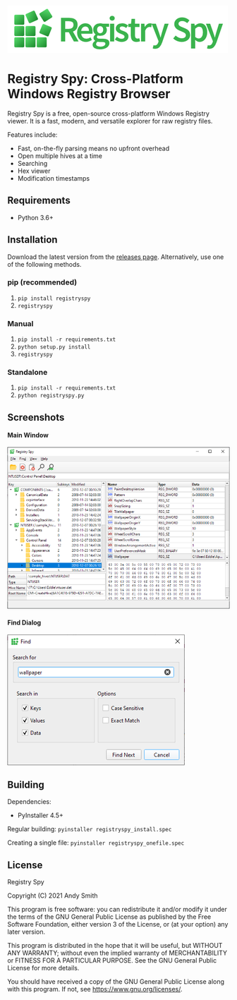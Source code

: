 ![Registry Spy](https://github.com/andyjsmith/Registry-Spy/raw/master/registryspy/img/wordmark.png)

# Registry Spy: Cross-Platform Windows Registry Browser

Registry Spy is a free, open-source cross-platform Windows Registry viewer. It is a fast, modern, and versatile explorer for raw registry files.

Features include:

-   Fast, on-the-fly parsing means no upfront overhead
-   Open multiple hives at a time
-   Searching
-   Hex viewer
-   Modification timestamps

## Requirements

-   Python 3.6+

## Installation

Download the latest version from the [releases page](https://github.com/andyjsmith/Registry-Spy/releases). Alternatively, use one of the following methods.

### pip (recommended)

1. `pip install registryspy`
2. `registryspy`

### Manual

1. `pip install -r requirements.txt`
2. `python setup.py install`
3. `registryspy`

### Standalone

1. `pip install -r requirements.txt`
2. `python registryspy.py`

## Screenshots

#### Main Window

![Main Window](https://github.com/andyjsmith/Registry-Spy/raw/master/screenshots/main.png)

#### Find Dialog

![Find Dialog](https://github.com/andyjsmith/Registry-Spy/raw/master/screenshots/find.png)

## Building

Dependencies:

-   PyInstaller 4.5+

Regular building:
`pyinstaller registryspy_install.spec`

Creating a single file: `pyinstaller registryspy_onefile.spec`

## License

Registry Spy

Copyright (C) 2021 Andy Smith

This program is free software: you can redistribute it and/or modify
it under the terms of the GNU General Public License as published by
the Free Software Foundation, either version 3 of the License, or
(at your option) any later version.

This program is distributed in the hope that it will be useful,
but WITHOUT ANY WARRANTY; without even the implied warranty of
MERCHANTABILITY or FITNESS FOR A PARTICULAR PURPOSE. See the
GNU General Public License for more details.

You should have received a copy of the GNU General Public License
along with this program. If not, see <https://www.gnu.org/licenses/>.
